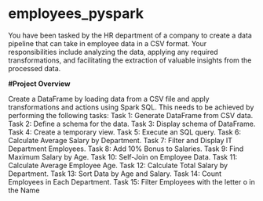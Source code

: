 # employees_pyspark
 You have been tasked by the HR department of a company to create a data pipeline that can take in employee data in a CSV format. Your responsibilities include  analyzing the data, applying any required transformations, and facilitating the extraction of valuable insights from the processed data.


<b>#Project Overview</b>
 
 Create a DataFrame by loading data from a CSV file and apply transformations and actions using Spark SQL. This needs to be achieved by performing the following
 tasks:
 Task 1: Generate DataFrame from CSV data.
 Task 2: Define a schema for the data.
 Task 3: Display schema of DataFrame.
 Task 4: Create a temporary view.
 Task 5: Execute an SQL query.
 Task 6: Calculate Average Salary by Department.
 Task 7: Filter and Display IT Department Employees.
 Task 8: Add 10% Bonus to Salaries.
 Task 9: Find Maximum Salary by Age.
 Task 10: Self-Join on Employee Data.
 Task 11: Calculate Average Employee Age.
 Task 12: Calculate Total Salary by Department.
 Task 13: Sort Data by Age and Salary.
 Task 14: Count Employees in Each Department.
 Task 15: Filter Employees with the letter o in the Name
